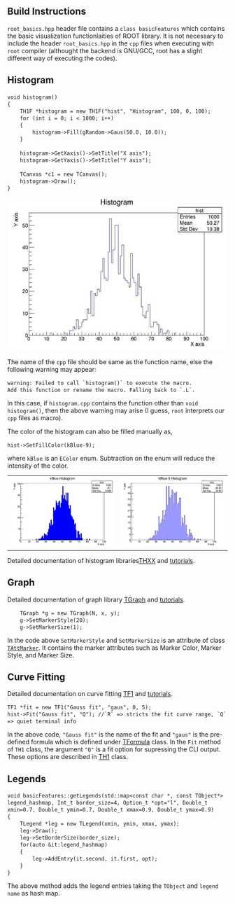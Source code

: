 ## Build Instructions
`root_basics.hpp` header file contains a `class basicFeatures` which contains the basic visualization functionlaities of ROOT library. It is not necessary to include the header `root_basics.hpp` in the `cpp` files when executing with `root` compiler (althought the backend is GNU/GCC, root has a slight different way of executing the codes).

## Histogram
```
void histogram()
{
    TH1F *histogram = new TH1F("hist", "Histogram", 100, 0, 100);
    for (int i = 0; i < 1000; i++)
    {
        histogram->Fill(gRandom->Gaus(50.0, 10.0));
    }
    
    histogram->GetXaxis()->SetTitle("X axis");
    histogram->GetYaxis()->SetTitle("Y axis");
    
    TCanvas *c1 = new TCanvas();
    histogram->Draw();
}
```
<img src="../../images/c1.jpg" width="500" height="350">

The name of the `cpp` file should be same as the function name, else the following warning may appear:
```
warning: Failed to call `histogram()` to execute the macro.
Add this function or rename the macro. Falling back to `.L`.
```
In this case, if `histogram.cpp` contains the function other than `void histogram()`, then the above warning may arise (I guess, `root` interprets our `cpp` files as macro). 

The color of the histogram can also be filled manually as,
```
hist->SetFillColor(kBlue-9);
```
where `kBlue` is an `EColor` enum. Subtraction on the enum will reduce the intensity of the color.

<table>
  <tr>
    <td> <img src="../../images/kblue_hist.jpg"  alt="1"></td>
    <td><img src="../../images/kblue-9_hist.jpg" alt="2" ></td>
   </tr> 
</table>

Detailed documentation of histogram libraries[THXX](https://root.cern/doc/master/group__Hist.html) and [tutorials](https://root.cern/doc/master/group__tutorial__hist.html).

## Graph
Detailed documentation of graph library [TGraph](https://root.cern/doc/master/classTGraph.html) and [tutorials](https://root.cern/doc/master/group__tutorial__graphs.html).

```
    TGraph *g = new TGraph(N, x, y);  
    g->SetMarkerStyle(20);
    g->SetMarkerSize(1);
```

In the code above `SetMarkerStyle` and `SetMarkerSize` is an attribute of class [`TAttMarker`](https://root.cern/doc/master/classTAttMarker.html). It contains the marker attributes such as Marker Color, Marker Style, and Marker Size.

## Curve Fitting
Detailed documentation on curve fitting [TF1](https://root.cern/doc/master/classTF1.html) and [tutorials](https://root.cern/doc/master/group__tutorial__fit.html).

```
TF1 *fit = new TF1("Gauss fit", "gaus", 0, 5);
hist->Fit("Gauss fit", "Q"); //`R` => stricts the fit curve range, `Q` => quiet terminal info
```

In the above code, `"Gauss fit"` is the name of the fit and `"gaus"` is the pre-defined formula which is defined under [TFormula](https://root.cern/doc/master/classTFormula.html) class. In the `Fit` method of `TH1` class, the argument `"Q"` is a fit option for supressing the CLI output. These options are described in [TH1](https://root.cern/doc/master/classTH1.html#a7e7d34c91d5ebab4fc9bba3ca47dabdd) class.

## Legends
```
void basicFeatures::getLegends(std::map<const char *, const TObject*> legend_hashmap, Int_t border_size=4, Option_t *opt="l", Double_t xmin=0.7, Double_t ymin=0.7, Double_t xmax=0.9, Double_t ymax=0.9)
{
    TLegend *leg = new TLegend(xmin, ymin, xmax, ymax);
    leg->Draw();
    leg->SetBorderSize(border_size);
    for(auto &it:legend_hashmap)
    {
        leg->AddEntry(it.second, it.first, opt);
    }
}
```
The above method adds the legend entries taking the `TObject` and `legend name` as hash map.